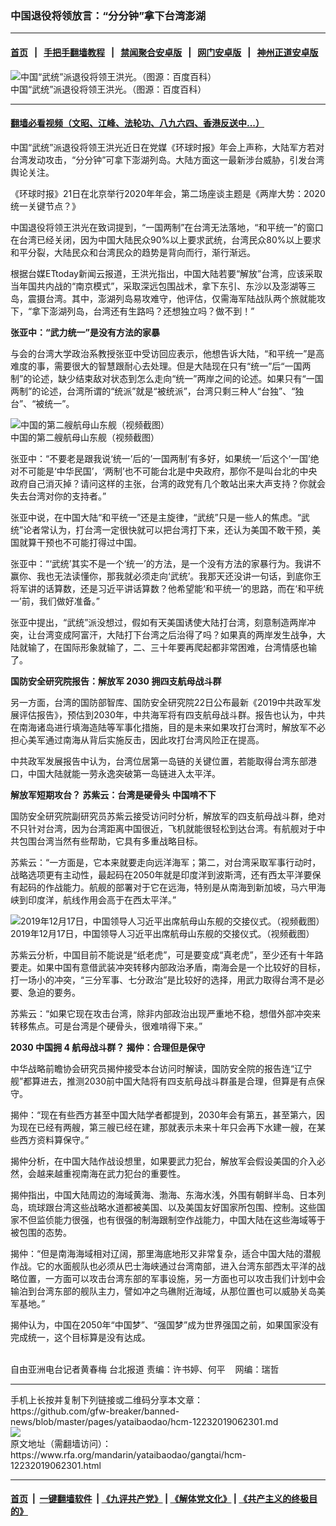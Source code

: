 ### 中国退役将领放言：“分分钟”拿下台湾澎湖
------------------------

#### [首页](https://github.com/gfw-breaker/banned-news/blob/master/README.md) &nbsp;&nbsp;|&nbsp;&nbsp; [手把手翻墙教程](https://github.com/gfw-breaker/guides/wiki) &nbsp;&nbsp;|&nbsp;&nbsp; [禁闻聚合安卓版](https://github.com/gfw-breaker/bn-android) &nbsp;&nbsp;|&nbsp;&nbsp; [网门安卓版](https://github.com/oGate2/oGate) &nbsp;&nbsp;|&nbsp;&nbsp; [神州正道安卓版](https://github.com/SzzdOgate/update) 



<div id="headerimg">
 <img alt="中国“武统”派退役将领王洪光。（图源：百度百科）" src="https://www.rfa.org/mandarin/yataibaodao/gangtai/hcm-12232019062301.html/hcm-1a.jpg/@@images/06401ea2-31d6-45d1-a33a-6f3fa570f102.jpeg" title="中国“武统”派退役将领王洪光。（图源：百度百科）"/>
 <div id="headerimgcontents">
  <div id="headerimgcaption">
   <span>
    中国“武统”派退役将领王洪光。（图源：百度百科）
   </span>
   <!-- zoomattribute -->
  </div>
  <!-- headerimgcaption -->
 </div>
 <!-- headerimagecontents -->
</div>

<hr/>


#### [翻墙必看视频（文昭、江峰、法轮功、八九六四、香港反送中...）](https://github.com/gfw-breaker/banned-news/blob/master/pages/link3.md)

<div id="storytext">
 <div>
  <div class="slot_header">
  </div>
 </div>
 <p>
 </p>
 <p>
  中国“武统”派退役将领王洪光近日在党媒《环球时报》年会上声称，大陆军方若对台湾发动攻击，“分分钟”可拿下澎湖列岛。大陆方面这一最新涉台威胁，引发台湾舆论关注。
 </p>
 <p>
  《环球时报》21日在北京举行2020年年会，第二场座谈主题是《两岸大势：2020统一关键节点？》
 </p>
 <p>
  中国退役将领王洪光在致词提到，“一国两制”在台湾无法落地，“和平统一”的窗口在台湾已经关闭，因为中国大陆民众90%以上要求武统，台湾民众80%以上要求和平分裂，大陆民众和台湾民众的趋势是背向而行，渐行渐远。
 </p>
 <p>
 </p>
 <p>
 </p>
 <p>
  根据台媒ETtoday新闻云报道，王洪光指出，中国大陆若要“解放”台湾，应该采取当年国共内战的“南京模式”，采取深远包围战术，拿下东引、东沙以及澎湖等三岛，震摄台湾。其中，澎湖列岛易攻难守，他评估，仅需海军陆战队两个旅就能攻下，“拿下澎湖列岛，台湾还有生路吗？还想独立吗？做不到！”
 </p>
 <p>
  <b>
   张亚中：“武力统一”是没有方法的家暴
  </b>
 </p>
 <p>
  与会的台湾大学政治系教授张亚中受访回应表示，他想告诉大陆，“和平统一”是高难度的事，需要很大的智慧跟耐心去处理。但是大陆现在只有“统一”后“一国两制”的论述，缺少结束敌对状态到怎么走向“统一”两岸之间的论述。如果只有“一国两制”的论述，台湾所谓的“统派”就是“被统派”，台湾只剩三种人“台独”、“独台”、“被统一”。
 </p>
 <p>
 </p>
 <p>
  <div class="image-inline captioned" style="width:622px;">
   <div style="width:622px;">
    <img alt="中国的第二艘航母山东舰（视频截图）" src="https://www.rfa.org/mandarin/yataibaodao/gangtai/hcm-12232019062301.html/hcm-1.jpg" title="中国的第二艘航母山东舰（视频截图）"/>
   </div>
   <div class="image-caption">
    <span style="width:622px;">
     中国的第二艘航母山东舰（视频截图）
    </span>
    <span class="copyright">
    </span>
   </div>
  </div>
 </p>
 <p>
  张亚中：“不要老是跟我说‘统一’后的’一国两制’有多好，如果统一’后这个‘一国’绝对不可能是‘中华民国’，‘两制’也不可能台北是中央政府，那你不是叫台北的中央政府自己消灭掉？请问这样的主张，台湾的政党有几个敢站出来大声支持？你就会失去台湾对你的支持者。”
 </p>
 <p>
  张亚中说，在中国大陆“和平统一”还是主旋律，“武统”只是一些人的焦虑。“武统”论者常认为，打台湾一定很快就可以把台湾打下来，还认为美国不敢干预，美国就算干预也不可能打得过中国。
 </p>
 <p>
  张亚中：“‘武统’其实不是一个‘统一’的方法，是一个没有方法的家暴行为。我讲不赢你、我也无法读懂你，那我就必须走向‘武统’。我那天还没讲一句话，到底你王将军讲的话算数，还是习近平讲话算数？他希望能‘和平统一’的思路，而在‘和平统一’前，我们做好准备。”
 </p>
 <p>
  张亚中提出，“武统”派没想过，假如有天美国诱使大陆打台湾，刻意制造两岸冲突，让台湾变成阿富汗，大陆打下台湾之后治得了吗？如果真的两岸发生战争，大陆就输了，在国际形象就输了，二、三十年要再爬起都非常困难，台湾情感也输了。
 </p>
 <p>
  <b>
   国防安全研究院报告：解放军
  </b>
  <b>
   2030
  </b>
  <b>
   拥四支航母战斗群
  </b>
 </p>
 <p>
  另一方面，台湾的国防部智库、国防安全研究院22日公布最新《2019中共政军发展评估报告》，预估到2030年，中共海军将有四支航母战斗群。报告也认为，中共在南海诸岛进行填海造陆等军事化措施，目的是未来如果攻打台湾时，解放军不必担心美军通过南海从背后实施反击，因此攻打台湾风险正在提高。
 </p>
 <p>
  中共政军发展报告中认为，台湾位居第一岛链的关键位置，若能取得台湾东部港口，中国大陆就能一劳永逸突破第一岛链进入太平洋。
 </p>
 <p>
  <b>
   解放军短期攻台？
  </b>
  <b>
  </b>
  <b>
   苏紫云：台湾是硬骨头
  </b>
  <b>
  </b>
  <b>
   中国啃不下
  </b>
 </p>
 <p>
  国防安全研究院副研究员苏紫云接受访问时分析，解放军的四支航母战斗群，绝对不只针对台湾，因为台湾距离中国很近，飞机就能很轻松到达台湾。有航舰对于中共包围台湾当然有些帮助，它具有多重战略目标。
 </p>
 <p>
  苏紫云：“一方面是，它本来就要走向远洋海军；第二，对台湾采取军事行动时，战略选项更有主动性，最起码在2050年就是印度洋到波斯湾，还有西太平洋要保有起码的作战能力。航舰的部署对于它在远海，特别是从南海到新加坡，马六甲海峡到印度洋，航线作用会高于在西太平洋。”
 </p>
 <p>
 </p>
 <p>
  <div class="image-inline captioned" style="width:640px;">
   <div style="width:640px;">
    <img alt="2019年12月17日，中国领导人习近平出席航母山东舰的交接仪式。（视频截图）" src="https://www.rfa.org/mandarin/yataibaodao/gangtai/hcm-12232019062301.html/hcm-2.jpg" title="2019年12月17日，中国领导人习近平出席航母山东舰的交接仪式。（视频截图）"/>
   </div>
   <div class="image-caption">
    <span style="width:640px;">
     2019年12月17日，中国领导人习近平出席航母山东舰的交接仪式。（视频截图）
    </span>
    <span class="copyright">
    </span>
   </div>
  </div>
 </p>
 <p>
  苏紫云分析，中国目前不能说是“纸老虎”，可是要变成“真老虎”，至少还有十年路要走。如果中国有意借武装冲突转移内部政治矛盾，南海会是一个比较好的目标，打一场小的冲突，“三分军事、七分政治”是比较好的选择，用武力取得台湾不是必要、急迫的要务。
 </p>
 <p>
  苏紫云：“如果它现在攻击台湾，除非内部政治出现严重地不稳，想借外部冲突来转移焦点。可是台湾是个硬骨头，很难啃得下来。”
 </p>
 <p>
  <b>
   2030
  </b>
  <b>
   中国拥
  </b>
  <b>
   4
  </b>
  <b>
   航母战斗群？
  </b>
  <b>
  </b>
  <b>
   揭仲：合理但是保守
  </b>
 </p>
 <p>
  中华战略前瞻协会研究员揭仲接受本台访问时解读，国防安全院的报告连“辽宁舰”都算进去，推测2030前中国大陆将有四支航母战斗群虽是合理，但算是有点保守。
 </p>
 <p>
  揭仲：“现在有些西方甚至中国大陆学者都提到，2030年会有第五，甚至第六，因为现在已经有两艘，第三艘已经在建，那就表示未来十年只会再下水建一艘，在某些西方资料算保守。”
 </p>
 <p>
  揭仲分析，在中国大陆作战设想里，如果要武力犯台，解放军会假设美国的介入必然，会越来越重视南海在武力犯台的重要性。
 </p>
 <p>
  揭仲指出，中国大陆周边的海域黄海、渤海、东海水浅，外围有朝鲜半岛、日本列岛，琉球跟台湾这些战略水道都被美国、以及美国友好国家所包围、控制。这些国家不但监侦能力很强，也有很强的制海跟制空作战能力，中国大陆在这些海域等于被包围的态势。
 </p>
 <p>
  揭仲：“但是南海海域相对辽阔，那里海底地形又非常复杂，适合中国大陆的潜舰作战。它的水面舰队也必须从巴士海峡通过台湾南部，进入台湾东部西太平洋的战略位置，一方面可以攻击台湾东部的军事设施，另一方面也可以攻击我们计划中会输泊到台湾东部的舰队主力，譬如冲之鸟礁附近海域，从那位置也可以威胁关岛美军基地。”
 </p>
 <p>
  揭仲认为，中国在2050年“中国梦”、“强国梦”成为世界强国之前，如果国家没有完成统一，这个目标算是没有达成。
 </p>
 <p>
  <br/>
  自由亚洲电台记者黄春梅 台北报道 责编：许书婷、何平    网编：瑞哲
 </p>
</div>

<hr/>
手机上长按并复制下列链接或二维码分享本文章：<br/>
https://github.com/gfw-breaker/banned-news/blob/master/pages/yataibaodao/hcm-12232019062301.md <br/>
<a href='https://github.com/gfw-breaker/banned-news/blob/master/pages/yataibaodao/hcm-12232019062301.md'><img src='https://github.com/gfw-breaker/banned-news/blob/master/pages/yataibaodao/hcm-12232019062301.md.png'/></a> <br/>
原文地址（需翻墙访问）：https://www.rfa.org/mandarin/yataibaodao/gangtai/hcm-12232019062301.html


------------------------
#### [首页](https://github.com/gfw-breaker/banned-news/blob/master/README.md) &nbsp;|&nbsp; [一键翻墙软件](https://github.com/gfw-breaker/nogfw/blob/master/README.md) &nbsp;| [《九评共产党》](https://github.com/gfw-breaker/9ping.md/blob/master/README.md#九评之一评共产党是什么) | [《解体党文化》](https://github.com/gfw-breaker/jtdwh.md/blob/master/README.md) | [《共产主义的终极目的》](https://github.com/gfw-breaker/gczydzjmd.md/blob/master/README.md)


<img src='http://gfw-breaker.win/banned-news/pages/yataibaodao/hcm-12232019062301.md' width='0px' height='0px'/>